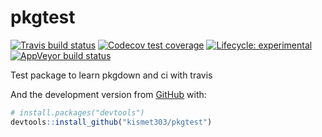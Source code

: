 
<!-- README.md is generated from README.Rmd. Please edit that file -->

# pkgtest

<!-- badges: start -->

[![Travis build
status](https://travis-ci.org/kismet303/pkgtest.svg?branch=master)](https://travis-ci.org/kismet303/pkgtest)
[![Codecov test
coverage](https://codecov.io/gh/kismet303/pkgtest/branch/master/graph/badge.svg)](https://codecov.io/gh/kismet303/pkgtest?branch=master)
[![Lifecycle:
experimental](https://img.shields.io/badge/lifecycle-experimental-orange.svg)](https://www.tidyverse.org/lifecycle/#experimental)
[![AppVeyor build
status](https://ci.appveyor.com/api/projects/status/github/kismet303/pkgtest?branch=master&svg=true)](https://ci.appveyor.com/project/kismet303/pkgtest)
<!-- badges: end -->

Test package to learn pkgdown and ci with travis

And the development version from [GitHub](https://github.com/) with:

``` r
# install.packages("devtools")
devtools::install_github("kismet303/pkgtest")
```
